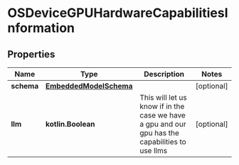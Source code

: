 
# OSDeviceGPUHardwareCapabilitiesInformation

## Properties
Name | Type | Description | Notes
------------ | ------------- | ------------- | -------------
**schema** | [**EmbeddedModelSchema**](EmbeddedModelSchema.md) |  |  [optional]
**llm** | **kotlin.Boolean** | This will let us know if in the case we have a gpu and our gpu has the capabilities to use llms |  [optional]



